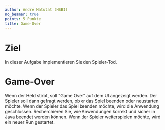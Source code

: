 ```yaml
---
author: André Matutat (HSBI)
no_beamer: true
points: 5 Punkte
title: Game-Over
---
```


# Ziel

In dieser Aufgabe implementieren Sie den Spieler-Tod.

# Game-Over

Wenn der Held stirbt, soll "Game Over" auf dem UI angezeigt werden. Der Spieler soll
dann gefragt werden, ob er das Spiel beenden oder neustarten möchte. Wenn der Spieler
das Spiel beenden möchte, wird die Anwendung geschlossen. Recherchieren Sie, wie
Anwendungen korrekt und sicher in Java beendet werden können. Wenn der Spieler
weiterspielen möchte, wird ein neuer Run gestartet.
